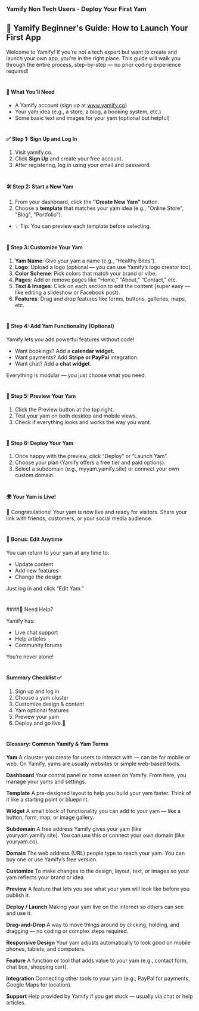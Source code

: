 ### Yamify Non Tech Users - Deploy Your First Yam

## 🌟 Yamify Beginner's Guide: How to Launch Your First App

Welcome to Yamify! If you're not a tech expert but want to create and launch your own app, you're in the right place. This guide will walk you through the entire process, step-by-step — no prior coding experience required!
#

#### 🧰 What You’ll Need

- A Yamify account (sign up at www.yamify.co)
- Your yam idea (e.g., a store, a blog, a booking system, etc.)
- Some basic text and images for your yam (optional but helpful)
#

#### ✅ Step 1: Sign Up and Log In

1. Visit yamify.co.
2. Click **Sign Up** and create your free account.
3. After registering, log in using your email and password.
#

#### 🛠️ Step 2: Start a New Yam

1. From your dashboard, click the **“Create New Yam”** button.
2. Choose a **template** that matches your yam idea (e.g., "Online Store", "Blog", "Portfolio").
- 💡 Tip: You can preview each template before selecting.
#

#### 🎨 Step 3: Customize Your Yam

1. **Yam Name**: Give your yam a name (e.g., “Healthy Bites”).
2. **Logo**: Upload a logo (optional — you can use Yamify’s logo creator too).
3. **Color Scheme**: Pick colors that match your brand or vibe.
4. **Pages**: Add or remove pages like “Home,” “About,” “Contact,” etc.
5. **Text & Images**: Click on each section to edit the content (super easy — like editing a slideshow or Facebook post).
6. **Features**: Drag and drop features like forms, buttons, galleries, maps, etc.
#

#### 🔌 Step 4: Add Yam Functionality (Optional)

Yamify lets you add powerful features without code!

- Want bookings? Add a **calendar widget.**
- Want payments? Add **Stripe or PayPal** integration.
- Want chat? Add a **chat widget.**

Everything is modular — you just choose what you need.
#

#### 🧪 Step 5: Preview Your Yam

1. Click the Preview button at the top right.
2. Test your yam on both desktop and mobile views.
3. Check if everything looks and works the way you want.
#

#### 🚀 Step 6: Deploy Your Yam

1. Once happy with the preview, click “Deploy” or “Launch Yam”.
2. Choose your plan (Yamify offers a free tier and paid options).
3. Select a subdomain (e.g., myyam.yamify.site) or connect your own custom domain.
#

#### 🌍 Your Yam is Live!

🎉 Congratulations! Your yam is now live and ready for visitors. Share your link with friends, customers, or your social media audience.
#

#### 🔄 Bonus: Edit Anytime

You can return to your yam at any time to:

- Update content
- Add new features
- Change the design

Just log in and click “Edit Yam.”
#

####🙋 Need Help?

Yamify has:
- Live chat support
- Help articles
- Community forums

You’re never alone!
#

#### Summary Checklist ✅

1. Sign up and log in
2. Choose a yam cluster
3. Customize design & content
4. Yam optional features 
5. Preview your yam
6. Deploy and go live.📘 
#

#### Glossary: Common Yamify & Yam Terms

**Yam**
A clauster you create for users to interact with — can be for mobile or web. On Yamify, yams are usually websites or simple web-based tools.

**Dashboard**
Your control panel or home screen on Yamify. From here, you manage your yams and settings.

**Template**
A pre-designed layout to help you build your yam faster. Think of it like a starting point or blueprint.

**Widget**
A small block of functionality you can add to your yam — like a button, form, map, or image gallery.

**Subdomain**
A free address Yamify gives your yam (like youryam.yamify.site). You can use this or connect your own domain (like youryam.co).

**Domain**
The web address (URL) people type to reach your yam. You can buy one or use Yamify’s free version.

**Customize**
To make changes to the design, layout, text, or images so your yam reflects your brand or idea.

**Preview**
A feature that lets you see what your yam will look like before you publish it.

**Deploy / Launch**
Making your yam live on the internet so others can see and use it.

**Drag-and-Drop**
A way to move things around by clicking, holding, and dragging — no coding or complex steps required.

**Responsive Design**
Your yam adjusts automatically to look good on mobile phones, tablets, and computers.

**Feature**
A function or tool that adds value to your yam (e.g., contact form, chat box, shopping cart).

**Integration**
Connecting other tools to your yam (e.g., PayPal for payments, Google Maps for location).

**Support**
Help provided by Yamify if you get stuck — usually via chat or help articles.


